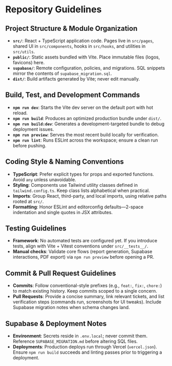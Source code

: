 # Repository Guidelines

## Project Structure & Module Organization
- **`src/`**: React + TypeScript application code. Pages live in `src/pages`, shared UI in `src/components`, hooks in `src/hooks`, and utilities in `src/utils`.
- **`public/`**: Static assets bundled with Vite. Place immutable files (logos, favicons) here.
- **`supabase/`**: Remote configuration, policies, and migrations. SQL snippets mirror the contents of `supabase_migration.sql`.
- **`dist/`**: Build artifacts generated by Vite; never edit manually.

## Build, Test, and Development Commands
- **`npm run dev`**: Starts the Vite dev server on the default port with hot reload.
- **`npm run build`**: Produces an optimized production bundle under `dist/`.
- **`npm run build:dev`**: Generates a development-targeted bundle to debug deployment issues.
- **`npm run preview`**: Serves the most recent build locally for verification.
- **`npm run lint`**: Runs ESLint across the workspace; ensure a clean run before pushing.

## Coding Style & Naming Conventions
- **TypeScript**: Prefer explicit types for props and exported functions. Avoid `any` unless unavoidable.
- **Styling**: Components use Tailwind utility classes defined in `tailwind.config.ts`. Keep class lists alphabetical when practical.
- **Imports**: Group React, third-party, and local imports, using relative paths rooted at `src/`.
- **Formatting**: Honor ESLint and editorconfig defaults—2-space indentation and single quotes in JSX attributes.

## Testing Guidelines
- **Framework**: No automated tests are configured yet. If you introduce tests, align with Vite + Vitest conventions under `src/__tests__/`.
- **Manual checks**: Validate core flows (report generation, Supabase interactions, PDF export) via `npm run preview` before opening a PR.

## Commit & Pull Request Guidelines
- **Commits**: Follow conventional-style prefixes (e.g., `feat:`, `fix:`, `chore:`) to match existing history. Keep commits scoped to a single concern.
- **Pull Requests**: Provide a concise summary, link relevant tickets, and list verification steps (commands run, screenshots for UI tweaks). Include Supabase migration notes when schema changes land.

## Supabase & Deployment Notes
- **Environment**: Secrets reside in `.env.local`; never commit them. Reference `SUPABASE_MIGRATION.md` before altering SQL files.
- **Deployments**: Production deploys run through Vercel (`vercel.json`). Ensure `npm run build` succeeds and linting passes prior to triggering a deployment.
